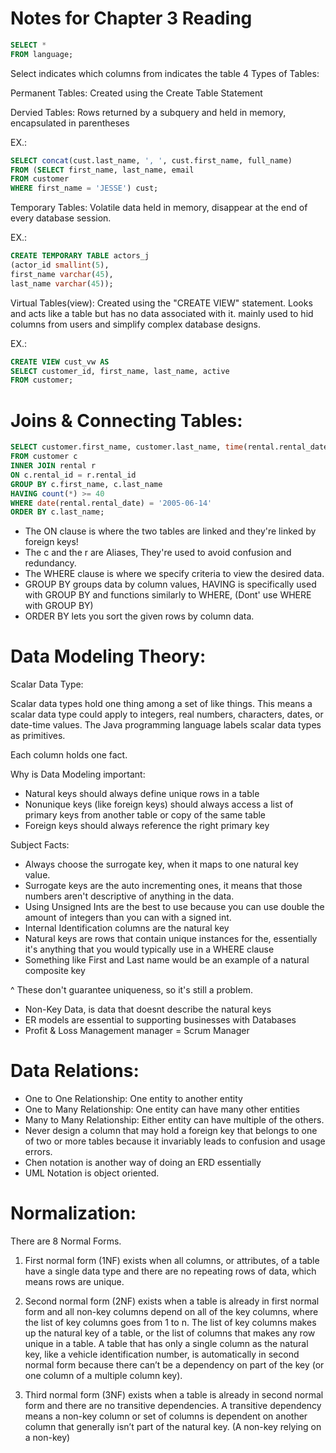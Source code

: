 # Notes for Chapter 3 Reading
```sql
SELECT * 
FROM language; 
```
Select indicates which columns from indicates the table 
4 Types of Tables: 

Permanent Tables: Created using the Create Table Statement

Dervied Tables: Rows returned by a subquery and held in memory, encapsulated in parentheses 

EX.: 
```sql
SELECT concat(cust.last_name, ', ', cust.first_name, full_name)
FROM (SELECT first_name, last_name, email
FROM customer
WHERE first_name = 'JESSE') cust; 
```

Temporary Tables: Volatile data held in memory, disappear at the end of every database session. 

EX.: 
```sql
CREATE TEMPORARY TABLE actors_j
(actor_id smallint(5), 
first_name varchar(45), 
last_name varchar(45)); 
```

Virtual Tables(view): Created using the "CREATE VIEW" statement. Looks and acts like a table but has no data associated with it. mainly used to hid columns from users and simplify complex database designs. 

EX.: 
```sql 
CREATE VIEW cust_vw AS 
SELECT customer_id, first_name, last_name, active
FROM customer; 
```

# Joins & Connecting Tables: 

```sql 
SELECT customer.first_name, customer.last_name, time(rental.rental_date) rental.rental_time
FROM customer c
INNER JOIN rental r
ON c.rental_id = r.rental_id
GROUP BY c.first_name, c.last_name
HAVING count(*) >= 40
WHERE date(rental.rental_date) = '2005-06-14'
ORDER BY c.last_name;  
```
* The ON clause is where the two tables are linked and they're linked by foreign keys!
* The c and the r are Aliases, They're used to avoid confusion and redundancy. 
* The WHERE clause is where we specify criteria to view the desired data. 
* GROUP BY groups data by column values, HAVING is specifically used with GROUP BY and functions similarly to WHERE, (Dont' use WHERE with GROUP BY)
* ORDER BY lets you sort the given rows by column data. 

# Data Modeling Theory: 
Scalar Data Type: 

Scalar data types hold one thing among a set of like things. This means a scalar
data type could apply to integers, real numbers, characters, dates, or date-time
values. The Java programming language labels scalar data types as primitives.

Each column holds one fact. 

Why is Data Modeling important: 
* Natural keys should always define unique rows in a table 
* Nonunique keys (like foreign keys) should always access a list of primary keys from another table or copy of the same table 
* Foreign keys should always reference the right primary key

Subject Facts: 

* Always choose the surrogate key, when it maps to one natural key value. 
* Surrogate keys are the auto incrementing ones, it means that those numbers aren't descriptive of anything in the data. 
* Using Unsigned Ints are the best to use because you can use double the amount of integers than you can with a signed int. 
* Internal Identification columns are the natural key
* Natural keys are rows that contain unique instances for the, essentially it's anything that you would typically use in a WHERE clause 
* Something like First and Last name would be an example of a natural composite key

^ These don't guarantee uniqueness, so it's still a problem. 
* Non-Key Data, is data that doesnt describe the natural keys 
* ER models are essential to supporting businesses with Databases 
* Profit & Loss Management manager = Scrum Manager

# Data Relations: 
* One to One Relationship: One entity to another entity
* One to Many Relationship: One entity can have many other entities 
* Many to Many Relationship: Either entity can have multiple of the others. 
* Never design a column that may hold a foreign key
that belongs to one of two or more tables because it
invariably leads to confusion and usage errors.
* Chen notation is another way of doing an ERD essentially 
* UML Notation is object oriented. 

# Normalization: 
There are 8 Normal Forms. 

1. First normal form (1NF) exists when all columns, or attributes, of a table have a
single data type and there are no repeating rows of data, which means rows are
unique. 

2. Second normal form (2NF) exists when a table is already in first normal form and all
non-key columns depend on all of the key columns, where the list of key columns
goes from 1 to n. The list of key columns makes up the natural key of a table, or the
list of columns that makes any row unique in a table. A table that has only a single
column as the natural key, like a vehicle identification number, is automatically in
second normal form because there can’t be a dependency on part of the key (or one
column of a multiple column key).

3. Third normal form (3NF) exists when a table is already in second normal form and
there are no transitive dependencies. A transitive dependency means a non-key
column or set of columns is dependent on another column that generally isn’t part
of the natural key. (A non-key relying on a non-key)